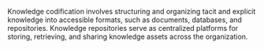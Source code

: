 Knowledge codification involves structuring and organizing tacit and explicit knowledge into accessible formats, such as documents, databases, and repositories. Knowledge repositories serve as centralized platforms for storing, retrieving, and sharing knowledge assets across the organization.